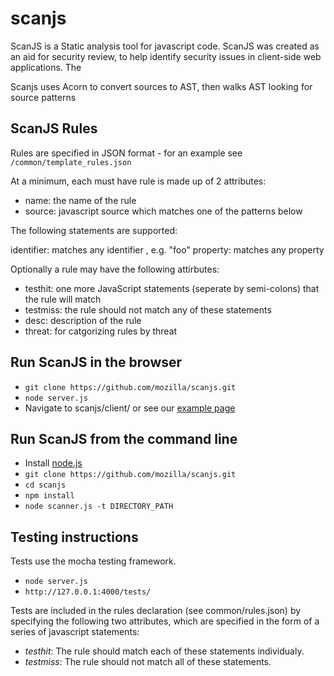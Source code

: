 scanjs
======

ScanJS is a Static analysis tool for javascript code. ScanJS was created as an aid for security review, to help identify security issues in client-side web applications. The 

Scanjs uses Acorn to convert sources to AST, then walks AST looking for source patterns

ScanJS Rules
------------------------
Rules are specified in JSON format - for an example see ```/common/template_rules.json```

At a minimum, each must have rule is made up of 2 attributes:
- name: the name of the rule
- source: javascript source which matches one of the patterns below

The following statements are supported:

identifier: matches any identifier , e.g. "foo"
property: matches any property 
 
Optionally a rule may have the following attirbutes:
- testhit: one more JavaScript statements (seperate by semi-colons) that the rule will match
- testmiss: the rule should not match any of these statements
- desc: description of the rule
- threat: for catgorizing rules by threat



Run ScanJS in the browser
------------------------
- ```git clone https://github.com/mozilla/scanjs.git```
- ```node server.js```
- Navigate to scanjs/client/ or see our [example page](http://mozilla.github.io/scanjs/client/)

Run ScanJS from the command line
------------------------
- Install [node.js](http://nodejs.org/)
- ```git clone https://github.com/mozilla/scanjs.git```
- ```cd scanjs```
- ```npm install```
- ```node scanner.js -t DIRECTORY_PATH```

Testing instructions
------------------------
Tests use the mocha testing framework.

- ```node server.js```
- ```http://127.0.0.1:4000/tests/```

Tests are included in the rules declaration (see common/rules.json) by specifying the following two attributes, which are specified in the form of a series of javascript statements:

- _testhit_: The rule should match each of these statements individualy. 
- _testmiss_: The rule should not match all of these statements.


